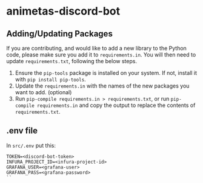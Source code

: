 # animetas-discord-bot

## Adding/Updating Packages

If you are contributing, and would like to add a new library to the Python code, please make sure you add it to `requirements.in`. You will then need to update `requirements.txt`, following the below steps.

1. Ensure the `pip-tools` package is installed on your system. If not, install it with `pip install pip-tools`.
2. Update the `requirements.in` with the names of the new packages you want to add. (optional)
3. Run `pip-compile requirements.in > requirements.txt`, or run `pip-compile requirements.in` and copy the output to replace the contents of `requirements.txt`.


## .env file

In `src/.env` put this:

```
TOKEN=<discord-bot-token>
INFURA_PROJECT_ID=<infura-project-id>
GRAFANA_USER=<grafana-user>
GRAFANA_PASS=<grafana-password>
``
